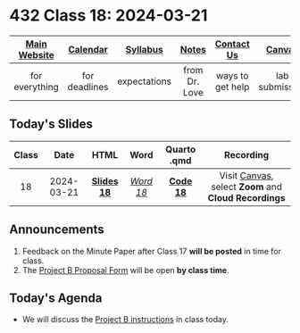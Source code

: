 # 432 Class 18: 2024-03-21

[Main Website](https://thomaselove.github.io/432-2024/) | [Calendar](https://thomaselove.github.io/432-2024/calendar.html) | [Syllabus](https://thomaselove.github.io/432-syllabus-2024/) | [Notes](https://thomaselove.github.io/432-notes/) | [Contact Us](https://thomaselove.github.io/432-2024/contact.html) | [Canvas](https://canvas.case.edu) | [Data and Code](https://github.com/THOMASELOVE/432-data) | [Sources](https://github.com/THOMASELOVE/432-classes-2024/tree/main/sources)
:-----------: | :--------------: | :----------: | :---------: | :-------------: | :-----------: | :------------: |:------:
for everything | for deadlines | expectations | from Dr. Love | ways to get help | lab submission | for downloads | to read

## Today's Slides

Class | Date | HTML | Word | Quarto .qmd | Recording
:---: | :--------: | :------: | :------: | :------: | :-------------:
18 | 2024-03-21 | **[Slides 18](https://thomaselove.github.io/432-slides-2024/slides18.html)** | *[Word 18](https://thomaselove.github.io/432-slides-2024/slides18w.docx)* | **[Code 18](https://github.com/THOMASELOVE/432-slides-2024/blob/main/slides18.qmd)** | Visit [Canvas](https://canvas.case.edu/), select **Zoom** and **Cloud Recordings**

## Announcements

1. Feedback on the Minute Paper after Class 17 **will be posted** in time for class.
2. The [Project B Proposal Form](https://bit.ly/432-2024-projectB-proposal-form) will be open **by class time**.

## Today's Agenda

- We will discuss the [Project B instructions](https://thomaselove.github.io/432-2024/projB.html) in class today.

